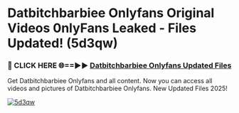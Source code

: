 # Datbitchbarbiee Onlyfans Original Videos 0nlyFans Leaked - Files Updated! (5d3qw)

<h3>🔴 CLICK HERE 🌐==►► <a href="https://tinyurl.com/2m67pmp6" rel="nofollow">Datbitchbarbiee Onlyfans Updated Files</a></h3>

Get Datbitchbarbiee Onlyfans and all content. Now you can access all videos and pictures of Datbitchbarbiee Onlyfans. New Updated Files 2025!

[![5d3qw](https://i.imgur.com/H4QAA4z.gif)](https://tinyurl.com/2m67pmp6)